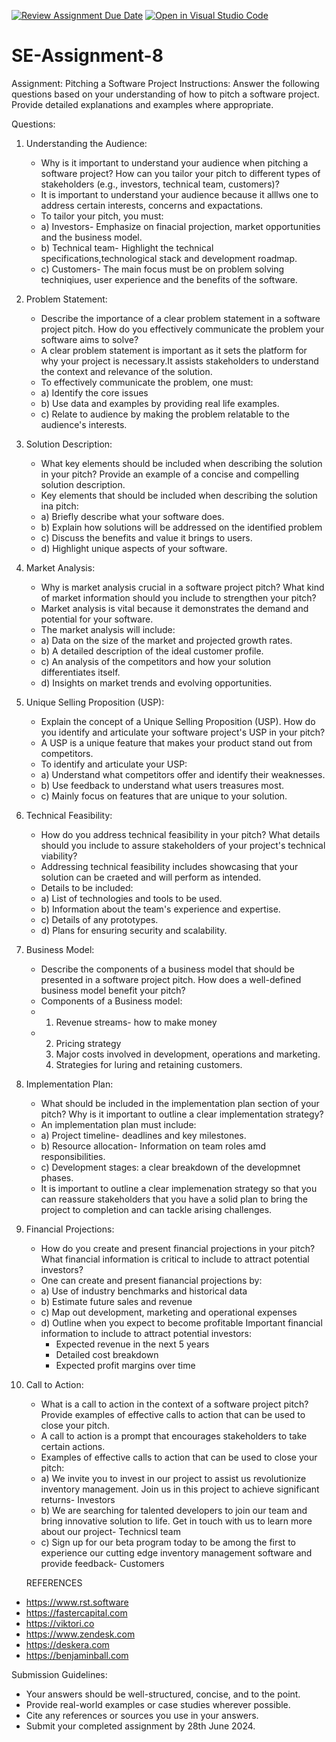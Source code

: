 [![Review Assignment Due Date](https://classroom.github.com/assets/deadline-readme-button-22041afd0340ce965d47ae6ef1cefeee28c7c493a6346c4f15d667ab976d596c.svg)](https://classroom.github.com/a/4bgukiqw)
[![Open in Visual Studio Code](https://classroom.github.com/assets/open-in-vscode-2e0aaae1b6195c2367325f4f02e2d04e9abb55f0b24a779b69b11b9e10269abc.svg)](https://classroom.github.com/online_ide?assignment_repo_id=15464415&assignment_repo_type=AssignmentRepo)
# SE-Assignment-8
 Assignment: Pitching a Software Project
 Instructions:
Answer the following questions based on your understanding of how to pitch a software project. Provide detailed explanations and examples where appropriate.

 Questions:

1. Understanding the Audience:
   - Why is it important to understand your audience when pitching a software project? How can you tailor your pitch to different types of stakeholders (e.g., investors, technical team, customers)?
   - It is important to understand your audience because it alllws one to address certain interests, concerns and expactations.
   - To tailor your pitch, you must:
   - a) Investors- Emphasize on finacial projection,  market opportunities and the business model.
   - b) Technical team- Highlight the technical specifications,technological stack and development roadmap.
   - c) Customers- The main focus must be on problem solving techniqiues, user experience and the benefits of the software.

2. Problem Statement:
   - Describe the importance of a clear problem statement in a software project pitch. How do you effectively communicate the problem your software aims to solve?
   - A clear problem statement is important as it sets the platform for why your project is necessary.It assists stakeholders to understand the context and relevance of the solution.
   - To effectively communicate the problem, one must:
   - a) Identify the core issues
   - b) Use data and examples by providing real life examples.
   - c) Relate to audience by making the problem relatable to the audience's interests.
     

3. Solution Description:
   - What key elements should be included when describing the solution in your pitch? Provide an example of a concise and compelling solution description.
   - Key elements that should be included when describing the solution ina pitch:
   - a) Briefly describe what your software does.
   - b) Explain how solutions will be addressed on the identified problem
   - c) Discuss the benefits and value it brings to users.
   - d) Highlight unique aspects of your software.

4. Market Analysis:
   - Why is market analysis crucial in a software project pitch? What kind of market information should you include to strengthen your pitch?
   - Market analysis is vital because it demonstrates the demand and potential for your software.
   - The market analysis will include:
   - a) Data on the size of the market and projected growth rates.
   - b) A detailed description of the ideal customer profile.
   - c) An analysis of the competitors and how your solution differentiates itself.
   - d) Insights on market trends and evolving opportunities.

5. Unique Selling Proposition (USP):
   - Explain the concept of a Unique Selling Proposition (USP). How do you identify and articulate your software project's USP in your pitch?
   - A  USP is a unique feature that makes your product stand out from competitors.
   - To identify and articulate your USP:
   - a) Understand what competitors offer and identify their weaknesses.
   - b) Use feedback to understand what users treasures most.
   - c) Mainly focus on features that are unique to your solution.

6. Technical Feasibility:
   - How do you address technical feasibility in your pitch? What details should you include to assure stakeholders of your project's technical viability?
   - Addressing technical feasibility includes showcasing that your solution can be craeted and will perform as intended.
   - Details to be included:
   - a) List of technologies and tools to be used.
   - b) Information about the team's experience and expertise.
   - c) Details of any prototypes.
   - d) Plans for ensuring security and scalability.

7. Business Model:
   - Describe the components of a business model that should be presented in a software project pitch. How does a well-defined business model benefit your pitch?
   - Components of a Business model:
   - 1. Revenue streams- how to make money
   - 2. Pricing strategy
     3. Major costs involved in development, operations and marketing.
     4. Strategies for luring and retaining customers.

8. Implementation Plan:
   - What should be included in the implementation plan section of your pitch? Why is it important to outline a clear implementation strategy?
   - An implementation plan must include:
   - a) Project timeline- deadlines and key milestones.
   - b) Resource allocation- Information on team roles amd responsibilities.
   - c) Development stages: a clear breakdown of the developmnet phases.
   - It is important to outline a clear implemenation strategy so that you can reassure stakeholders that you have a solid plan to bring the project to completion and can tackle arising challenges.

9. Financial Projections:
   - How do you create and present financial projections in your pitch? What financial information is critical to include to attract potential investors?
   - One can create  and present fianancial projections by:
   - a) Use of industry benchmarks and historical data
   - b) Estimate future sales and revenue
   - c) Map out development, marketing and operational expenses
   - d) Outline when you expect to become profitable
     Important financial information to include to attract potential investors:
     - Expected revenue in the next 5 years
     - Detailed cost breakdown
     - Expected profit margins over time
       
10. Call to Action:
    - What is a call to action in the context of a software project pitch? Provide examples of effective calls to action that can be used to close your pitch.
    -  A call to action is a prompt that encourages stakeholders to take certain actions.
    -  Examples of effective calls to action that can be used to close your pitch:
    -  a) We invite you to invest in our project to assist us revolutionize inventory management. Join us in this project to achieve significant returns- Investors
    -  b) We are searching for talented developers to join our team and bring innovative solution to life. Get in touch with us to learn more about our project- Technicsl team
    -  c) Sign up for our beta program today to be among the first to experience our cutting edge inventory management software and provide feedback- Customers

      REFERENCES
- https://www.rst.software
- https://fastercapital.com
- https://viktori.co
- https://www.zendesk.com
- https://deskera.com
- https://benjaminball.com

 Submission Guidelines:
- Your answers should be well-structured, concise, and to the point.
- Provide real-world examples or case studies wherever possible.
- Cite any references or sources you use in your answers.
- Submit your completed assignment by 28th June 2024.


